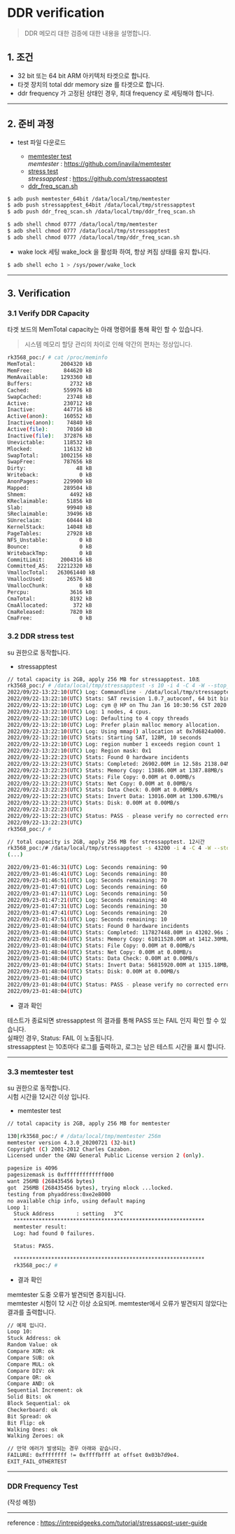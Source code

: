 # DDR verification

> DDR 메모리 대한 검증에 대한 내용을 설명합니다.

## 1. 조건 

- 32 bit 또는 64 bit ARM 아키텍처 타겟으로 합니다.
- 타겟 장치의 total ddr memory size 를 타겟으로 합니다.
- ddr frequency 가 고정된 상태인 경우, 최대 frequency 로 세팅해야 합니다.

-----

## 2. 준비 과정 

- test 파일 다운로드

  * [memtester test](./attachment/DDR/ddr_test_tools/ddr_particle_verification_test_resource/static_memtester/)    
  *memtester* : https://github.com/jnavila/memtester  
  * [stress test](./attachment/DDR/ddr_test_tools/ddr_particle_verification_test_resource/static_stressapptest/)   
  *stressapptest* : https://github.com/stressapptest
  * [ddr_freq_scan.sh](./attachment/DDR/ddr_test_tools/ddr_particle_verification_test_resource/linux4.xx_ddr_test_files/ddr_freq_scan.sh)



```bash
$ adb push memtester_64bit /data/local/tmp/memtester
$ adb push stressapptest_64bit /data/local/tmp/stressapptest
$ adb push ddr_freq_scan.sh /data/local/tmp/ddr_freq_scan.sh

$ adb shell chmod 0777 /data/local/tmp/memtester
$ adb shell chmod 0777 /data/local/tmp/stressapptest
$ adb shell chmod 0777 /data/local/tmp/ddr_freq_scan.sh

```


- wake lock 세팅
 wake_lock 을 활성화 하여, 항상 켜짐 상태를 유지 합니다.

```bash
$ adb shell echo 1 > /sys/power/wake_lock
```

-----

## 3. Verification


### 3.1 Verify DDR Capacity

타겟 보드의 MemTotal capacity는 아래 명령어를 통해 확인 할 수 있습니다.

> 시스템 메모리 할당 관리의 차이로 인해 약간의 편차는 정상입니다.

```bash
rk3568_poc:/ # cat /proc/meminfo
MemTotal:        2004320 kB
MemFree:          844620 kB
MemAvailable:    1293360 kB
Buffers:            2732 kB
Cached:           559976 kB
SwapCached:        23748 kB
Active:           230712 kB
Inactive:         447716 kB
Active(anon):     160552 kB
Inactive(anon):    74840 kB
Active(file):      70160 kB
Inactive(file):   372876 kB
Unevictable:      118532 kB
Mlocked:          116132 kB
SwapTotal:       1002156 kB
SwapFree:         787656 kB
Dirty:                48 kB
Writeback:             0 kB
AnonPages:        229900 kB
Mapped:           289504 kB
Shmem:              4492 kB
KReclaimable:      51856 kB
Slab:              99940 kB
SReclaimable:      39496 kB
SUnreclaim:        60444 kB
KernelStack:       14048 kB
PageTables:        27928 kB
NFS_Unstable:          0 kB
Bounce:                0 kB
WritebackTmp:          0 kB
CommitLimit:     2004316 kB
Committed_AS:   22212320 kB
VmallocTotal:   263061440 kB
VmallocUsed:       26576 kB
VmallocChunk:          0 kB
Percpu:             3616 kB
CmaTotal:           8192 kB
CmaAllocated:        372 kB
CmaReleased:        7820 kB
CmaFree:               0 kB
```



### 3.2 DDR stress test 

su 권한으로 동작합니다.  

- stressapptest 

```bash
// total capacity is 2GB, apply 256 MB for stressapptest. 10초
rk3568_poc:/ # /data/local/tmp/stressapptest -s 10 -i 4 -C 4 -W --stop_on_errors -M 128
2022/09/22-13:22:10(UTC) Log: Commandline - /data/local/tmp/stressapptest -s 10 -i 4 -C 4 -W --stop_on_errors -M 128
2022/09/22-13:22:10(UTC) Stats: SAT revision 1.0.7_autoconf, 64 bit binary
2022/09/22-13:22:10(UTC) Log: cym @ HP on Thu Jan 16 10:30:56 CST 2020 from open source release
2022/09/22-13:22:10(UTC) Log: 1 nodes, 4 cpus.
2022/09/22-13:22:10(UTC) Log: Defaulting to 4 copy threads
2022/09/22-13:22:10(UTC) Log: Prefer plain malloc memory allocation.
2022/09/22-13:22:10(UTC) Log: Using mmap() allocation at 0x7d6824a000.
2022/09/22-13:22:10(UTC) Stats: Starting SAT, 128M, 10 seconds
2022/09/22-13:22:10(UTC) Log: region number 1 exceeds region count 1
2022/09/22-13:22:10(UTC) Log: Region mask: 0x1
2022/09/22-13:22:23(UTC) Stats: Found 0 hardware incidents
2022/09/22-13:22:23(UTC) Stats: Completed: 26902.00M in 12.58s 2138.04MB/s, with 0 hardware incidents, 0 errors
2022/09/22-13:22:23(UTC) Stats: Memory Copy: 13886.00M at 1387.88MB/s
2022/09/22-13:22:23(UTC) Stats: File Copy: 0.00M at 0.00MB/s
2022/09/22-13:22:23(UTC) Stats: Net Copy: 0.00M at 0.00MB/s
2022/09/22-13:22:23(UTC) Stats: Data Check: 0.00M at 0.00MB/s
2022/09/22-13:22:23(UTC) Stats: Invert Data: 13016.00M at 1300.67MB/s
2022/09/22-13:22:23(UTC) Stats: Disk: 0.00M at 0.00MB/s
2022/09/22-13:22:23(UTC)
2022/09/22-13:22:23(UTC) Status: PASS - please verify no corrected errors
2022/09/22-13:22:23(UTC)
rk3568_poc:/ #

// total capacity is 2GB, apply 256 MB for stressapptest. 12시간 
rk3568_poc:/# /data/local/tmp/stressapptest -s 43200 -i 4 -C 4 -W --stop_on_errors -M 512
(...)

2022/09/23-01:46:31(UTC) Log: Seconds remaining: 90
2022/09/23-01:46:41(UTC) Log: Seconds remaining: 80
2022/09/23-01:46:51(UTC) Log: Seconds remaining: 70
2022/09/23-01:47:01(UTC) Log: Seconds remaining: 60
2022/09/23-01:47:11(UTC) Log: Seconds remaining: 50
2022/09/23-01:47:21(UTC) Log: Seconds remaining: 40
2022/09/23-01:47:31(UTC) Log: Seconds remaining: 30
2022/09/23-01:47:41(UTC) Log: Seconds remaining: 20
2022/09/23-01:47:51(UTC) Log: Seconds remaining: 10
2022/09/23-01:48:04(UTC) Stats: Found 0 hardware incidents
2022/09/23-01:48:04(UTC) Stats: Completed: 117827448.00M in 43202.96s 2727.30MB/s, with 0 hardware incidents, 0 errors
2022/09/23-01:48:04(UTC) Stats: Memory Copy: 61011528.00M at 1412.30MB/s
2022/09/23-01:48:04(UTC) Stats: File Copy: 0.00M at 0.00MB/s
2022/09/23-01:48:04(UTC) Stats: Net Copy: 0.00M at 0.00MB/s
2022/09/23-01:48:04(UTC) Stats: Data Check: 0.00M at 0.00MB/s
2022/09/23-01:48:04(UTC) Stats: Invert Data: 56815920.00M at 1315.18MB/s
2022/09/23-01:48:04(UTC) Stats: Disk: 0.00M at 0.00MB/s
2022/09/23-01:48:04(UTC)
2022/09/23-01:48:04(UTC) Status: PASS - please verify no corrected errors
2022/09/23-01:48:04(UTC)

```
- 결과 확인

테스트가 종료되면 stressapptest 의 결과를 통해 PASS 또는 FAIL 인지 확인 할 수 있습니다.  
실패인 경우, Status: FAIL 이 노출됩니다.  
stressapptest 는 10초마다 로그를 출력하고, 로그는 남은 테스트 시간을 표시 합니다.  


-----


### 3.3 memtester test 

su 권한으로 동작합니다.  
시험 시간을 12시간 이상 입니다.  

- memtester test

```bash
// total capacity is 2GB, apply 256 MB for memtester

130|rk3568_poc:/ # /data/local/tmp/memtester 256m
memtester version 4.3.0_20200721 (32-bit)
Copyright (C) 2001-2012 Charles Cazabon.
Licensed under the GNU General Public License version 2 (only).

pagesize is 4096
pagesizemask is 0xfffffffffffff000
want 256MB (268435456 bytes)
got  256MB (268435456 bytes), trying mlock ...locked.
testing from phyaddress:0xe2e8000
no available chip info, using default maping
Loop 1:
  Stuck Address       : setting   3^C
  *************************************************************
  memtester result:
  Log: had found 0 failures.

  Status: PASS.

  *************************************************************
  rk3568_poc:/ #
```

- 결과 확인

memtester 도중 오류가 발견되면 중지됩니다.   
memtester 시험이 12 시간 이상 소요되며.  memtester에서 오류가 발견되지 않았다는 결과를 출력합니다.   

```bash
// 예제 입니다.
Loop 10:
Stuck Address: ok
Random Value: ok
Compare XOR: ok
Compare SUB: ok
Compare MUL: ok
Compare DIV: ok
Compare OR: ok
Compare AND: ok
Sequential Increment: ok
Solid Bits: ok
Block Sequential: ok
Checkerboard: ok
Bit Spread: ok
Bit Flip: ok
Walking Ones: ok
Walking Zeroes: ok

// 만약 에러가 발생되는 경우 아래와 같습니다.
FAILURE: 0xffffffff != 0xffffbfff at offset 0x03b7d9e4.
EXIT_FAIL_OTHERTEST

```


-----


### DDR Frequency Test
(작성 예정)


-----

reference : 
https://intrepidgeeks.com/tutorial/stressappst-user-guide 
